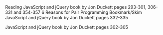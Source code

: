 Reading
JavaScript and jQuery book by Jon Duckett pages 293-301, 306-331 and 354-357
6 Reasons for Pair Programming
Bookmark/Skim
JavaScript and jQuery book by Jon Duckett pages 332-335

JavaScript and jQuery book by Jon Duckett pages 302-305
